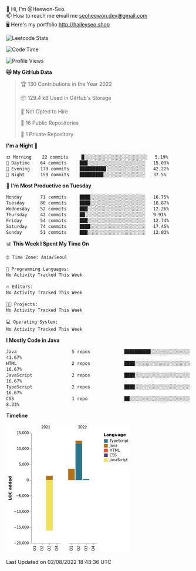 👋 Hi, I’m @Heewon-Seo.  
📫 How to reach me email me seoheewon.dev@gmail.com   
🖥 Here's my portfolio http://haileyseo.shop

![Leetcode Stats](https://leetcode.card.workers.dev/?username=Heewon-Seo)

 <!--START_SECTION:waka-->
![Code Time](http://img.shields.io/badge/Code%20Time-129%20hrs%2029%20mins-blue)

![Profile Views](http://img.shields.io/badge/Profile%20Views-33-blue)

**🐱 My GitHub Data** 

> 🏆 130 Contributions in the Year 2022
 > 
> 📦 129.4 kB Used in GitHub's Storage 
 > 
> 🚫 Not Opted to Hire
 > 
> 📜 16 Public Repositories 
 > 
> 🔑 1 Private Repository 
 > 
**I'm a Night 🦉** 

```text
🌞 Morning    22 commits     █░░░░░░░░░░░░░░░░░░░░░░░░   5.19% 
🌆 Daytime    64 commits     ███░░░░░░░░░░░░░░░░░░░░░░   15.09% 
🌃 Evening    179 commits    ██████████░░░░░░░░░░░░░░░   42.22% 
🌙 Night      159 commits    █████████░░░░░░░░░░░░░░░░   37.5%

```
📅 **I'm Most Productive on Tuesday** 

```text
Monday       71 commits     ████░░░░░░░░░░░░░░░░░░░░░   16.75% 
Tuesday      80 commits     ████░░░░░░░░░░░░░░░░░░░░░   18.87% 
Wednesday    52 commits     ███░░░░░░░░░░░░░░░░░░░░░░   12.26% 
Thursday     42 commits     ██░░░░░░░░░░░░░░░░░░░░░░░   9.91% 
Friday       54 commits     ███░░░░░░░░░░░░░░░░░░░░░░   12.74% 
Saturday     74 commits     ████░░░░░░░░░░░░░░░░░░░░░   17.45% 
Sunday       51 commits     ███░░░░░░░░░░░░░░░░░░░░░░   12.03%

```


📊 **This Week I Spent My Time On** 

```text
⌚︎ Time Zone: Asia/Seoul

💬 Programming Languages: 
No Activity Tracked This Week

🔥 Editors: 
No Activity Tracked This Week

🐱‍💻 Projects: 
No Activity Tracked This Week

💻 Operating System: 
No Activity Tracked This Week

```

**I Mostly Code in Java** 

```text
Java                     5 repos             ██████████░░░░░░░░░░░░░░░   41.67% 
HTML                     2 repos             ████░░░░░░░░░░░░░░░░░░░░░   16.67% 
JavaScript               2 repos             ████░░░░░░░░░░░░░░░░░░░░░   16.67% 
TypeScript               2 repos             ████░░░░░░░░░░░░░░░░░░░░░   16.67% 
CSS                      1 repo              ██░░░░░░░░░░░░░░░░░░░░░░░   8.33%

```


**Timeline**

![Chart not found](https://raw.githubusercontent.com/Heewon-Seo/Heewon-Seo/main/charts/bar_graph.png) 


 Last Updated on 02/08/2022 18:48:36 UTC
<!--END_SECTION:waka-->

